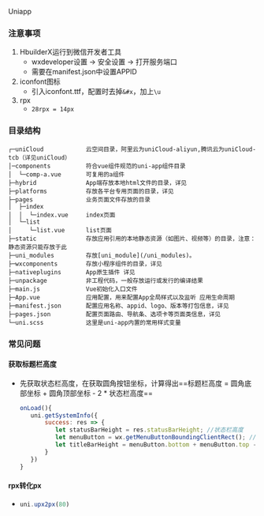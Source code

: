 Uniapp

### 注意事项

1. HbuilderX运行到微信开发者工具
   *  wxdeveloper设置 -> 安全设置 -> 打开服务端口
   * 需要在manifest.json中设置APPID
2. iconfont图标
   * 引入iconfont.ttf，配置时去掉`&#x`，加上`\u`
3. rpx
   * `28rpx = 14px`

### 目录结构

```
┌─uniCloud            云空间目录，阿里云为uniCloud-aliyun,腾讯云为uniCloud-tcb（详见uniCloud）
│─components          符合vue组件规范的uni-app组件目录
│  └─comp-a.vue       可复用的a组件
├─hybrid              App端存放本地html文件的目录，详见
├─platforms           存放各平台专用页面的目录，详见
├─pages               业务页面文件存放的目录
│  ├─index
│  │  └─index.vue     index页面
│  └─list
│     └─list.vue      list页面
├─static              存放应用引用的本地静态资源（如图片、视频等）的目录，注意：静态资源只能存放于此
├─uni_modules         存放[uni_module](/uni_modules)。
├─wxcomponents        存放小程序组件的目录，详见
├─nativeplugins       App原生插件 详见
├─unpackage           非工程代码，一般存放运行或发行的编译结果
├─main.js             Vue初始化入口文件
├─App.vue             应用配置，用来配置App全局样式以及监听 应用生命周期
├─manifest.json       配置应用名称、appid、logo、版本等打包信息，详见
├─pages.json          配置页面路由、导航条、选项卡等页面类信息，详见
└─uni.scss            这里是uni-app内置的常用样式变量 
```

### 常见问题

#### 获取标题栏高度

* 先获取状态栏高度，在获取圆角按钮坐标，计算得出==标题栏高度 = 圆角底部坐标 + 圆角顶部坐标 - 2 * 状态栏高度==

  ```js
  onLoad(){
     uni.getSystemInfo({
         success: res => {
  			let statusBarHeight = res.statusBarHeight; //状态栏高度
  			let menuButton = wx.getMenuButtonBoundingClientRect(); //圆角按钮坐标
  			let titleBarHeight = menuButton.bottom + menuButton.top - statusBarHeight * 2; //标题栏高度
         }
     })
  }
  ```


#### rpx转化px

* ```js
  uni.upx2px(80)
  ```

  
